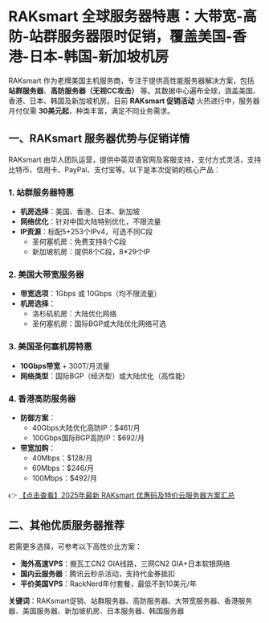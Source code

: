 # RAKsmart 全球服务器特惠：大带宽-高防-站群服务器限时促销，覆盖美国-香港-日本-韩国-新加坡机房

RAKsmart 作为老牌美国主机服务商，专注于提供高性能服务器解决方案，包括 **站群服务器**、**高防服务器（无视CC攻击）** 等。其数据中心遍布全球，涵盖美国、香港、日本、韩国及新加坡机房。目前 **RAKsmart 促销活动** 火热进行中，服务器月付仅需 **30美元起**，种类丰富，满足不同业务需求。

## 一、RAKsmart 服务器优势与促销详情

RAKsmart 由华人团队运营，提供中英双语官网及客服支持，支付方式灵活，支持比特币、信用卡、PayPal、支付宝等。以下是本次促销的核心产品：

### 1. 站群服务器特惠
- **机房选择**：美国、香港、日本、新加坡
- **网络优化**：针对中国大陆特别优化，不限流量
- **IP资源**：标配5+253个IPv4，可选不同C段
  - 圣何塞机房：免费支持8个C段
  - 新加坡机房：提供8个C段，8*29个IP

### 2. 美国大带宽服务器
- **带宽选项**：1Gbps 或 10Gbps（均不限流量）
- **机房选择**：
  - 洛杉矶机房：大陆优化网络
  - 圣何塞机房：国际BGP或大陆优化网络可选

### 3. 美国圣何塞机房特惠
- **10Gbps带宽** + 300T/月流量
- **网络类型**：国际BGP（经济型）或大陆优化（高性能）

### 4. 香港高防服务器
- **防御方案**：
  - 40Gbps大陆优化高防IP：$461/月
  - 100Gbps国际BGP高防IP：$692/月
- **带宽加购**：
  - 40Mbps：$128/月
  - 60Mbps：$246/月
  - 100Mbps：$492/月

👉 [【点击查看】2025年最新 RAKsmart 优惠码及特价云服务器方案汇总](https://bit.ly/raksmart)

## 二、其他优质服务器推荐
若需更多选择，可参考以下高性价比方案：
- **海外高速VPS**：搬瓦工CN2 GIA线路，三网CN2 GIA+日本软银网络
- **国内云服务器**：腾讯云秒杀活动，支持代金券抵扣
- **平价美国VPS**：RackNerd年付套餐，最低不到10美元/年

**关键词**：RAKsmart促销、站群服务器、高防服务器、大带宽服务器、香港服务器、美国服务器、新加坡机房、日本服务器、韩国服务器
